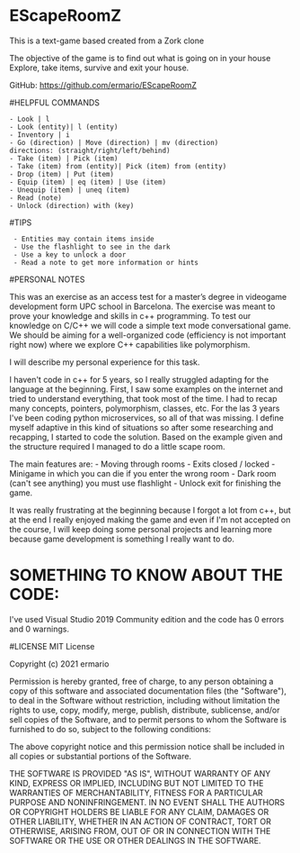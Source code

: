 # EScapeRoomZ

This is a text-game based created from a Zork clone

The objective of the game is to find out what is going on in your house
Explore, take items, survive and exit your house. 

GitHub: https://github.com/ermario/EScapeRoomZ

#HELPFUL COMMANDS

	- Look | l
	- Look (entity)| l (entity)
	- Inventory | i
	- Go (direction) | Move (direction) | mv (direction)
	directions: (straight/right/left/behind)
	- Take (item) | Pick (item)
	- Take (item) from (entity)| Pick (item) from (entity)
	- Drop (item) | Put (item)
	- Equip (item) | eq (item) | Use (item)
	- Unequip (item) | uneq (item)
	- Read (note)
	- Unlock (direction) with (key)
	
#TIPS

	 - Entities may contain items inside
	 - Use the flashlight to see in the dark
	 - Use a key to unlock a door
	 - Read a note to get more information or hints

#PERSONAL NOTES

This was an exercise as an access test for a master’s degree in videogame development form UPC school in Barcelona.
The exercise was meant to prove your knowledge and skills in c++ programming. To test our knowledge on C/C++ we will code a simple text mode conversational game. We should be
aiming for a well-organized code (efficiency is not important right now) where we explore C++ capabilities
like polymorphism.

I will describe my personal experience for this task.

I haven't code in c++ for 5 years, so I really struggled adapting for the language at the beginning.
First, I saw some examples on the internet and tried to understand everything, that took most of the time.
I had to recap many concepts, pointers, polymorphism, classes, etc. For the las 3 years I've been coding python microservices, so all of that was missing.
I define myself adaptive in this kind of situations so after some researching and recapping, I started to code the solution.
Based on the example given and the structure required I managed to do a little scape room.

The main features are:
	- Moving through rooms
	- Exits closed / locked
	- Minigame in which you can die if you enter the wrong room
	- Dark room (can't see anything) you must use flashlight
	- Unlock exit for finishing the game.
	
It was really frustrating at the beginning because I forgot a lot from c++, but at the end I really enjoyed making the game and even if I'm not accepted on the course, I will keep doing some personal projects and learning more because game development is something I really want to do.

# SOMETHING TO KNOW ABOUT THE CODE:
I've used Visual Studio 2019 Community edition and the code has 0 errors and 0 warnings.
	 
#LICENSE
MIT License

Copyright (c) 2021 ermario

Permission is hereby granted, free of charge, to any person obtaining a copy
of this software and associated documentation files (the "Software"), to deal
in the Software without restriction, including without limitation the rights
to use, copy, modify, merge, publish, distribute, sublicense, and/or sell
copies of the Software, and to permit persons to whom the Software is
furnished to do so, subject to the following conditions:

The above copyright notice and this permission notice shall be included in all
copies or substantial portions of the Software.

THE SOFTWARE IS PROVIDED "AS IS", WITHOUT WARRANTY OF ANY KIND, EXPRESS OR
IMPLIED, INCLUDING BUT NOT LIMITED TO THE WARRANTIES OF MERCHANTABILITY,
FITNESS FOR A PARTICULAR PURPOSE AND NONINFRINGEMENT. IN NO EVENT SHALL THE
AUTHORS OR COPYRIGHT HOLDERS BE LIABLE FOR ANY CLAIM, DAMAGES OR OTHER
LIABILITY, WHETHER IN AN ACTION OF CONTRACT, TORT OR OTHERWISE, ARISING FROM,
OUT OF OR IN CONNECTION WITH THE SOFTWARE OR THE USE OR OTHER DEALINGS IN THE
SOFTWARE.
